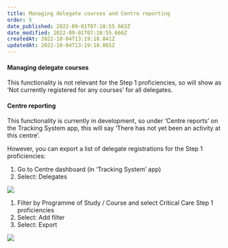 ```yaml
---
title: Managing delegate courses and Centre reporting
order: 5
date_published: 2022-09-01T07:18:55.663Z
date_modified: 2022-09-01T07:18:55.666Z
createdAt: 2022-10-04T13:19:18.841Z
updatedAt: 2022-10-04T13:19:18.865Z
---
```

#### Managing delegate courses​

This functionality is not relevant for the Step 1 proficiencies, so will show as ‘Not currently registered for any courses’ for all delegates.​

#### Centre reporting​

This functionality is currently in development, so under ‘Centre reports’ on the Tracking System app, this will say ‘There has not yet been an activity at this centre’.​

However, you can export a list of delegate registrations for the Step 1 proficiencies:​

1. Go to Centre dashboard (in ‘Tracking System’ app) ​
2. Select: Delegates​

![](/img/ad-5-16-centre-reporting.jpg)

1. Filter by Programme of Study / Course and select Critical Care Step 1 proficiencies ​
2. Select: Add filter​
3. Select: Export​

![](/img/ad-5-17-centre-reporting.jpg)